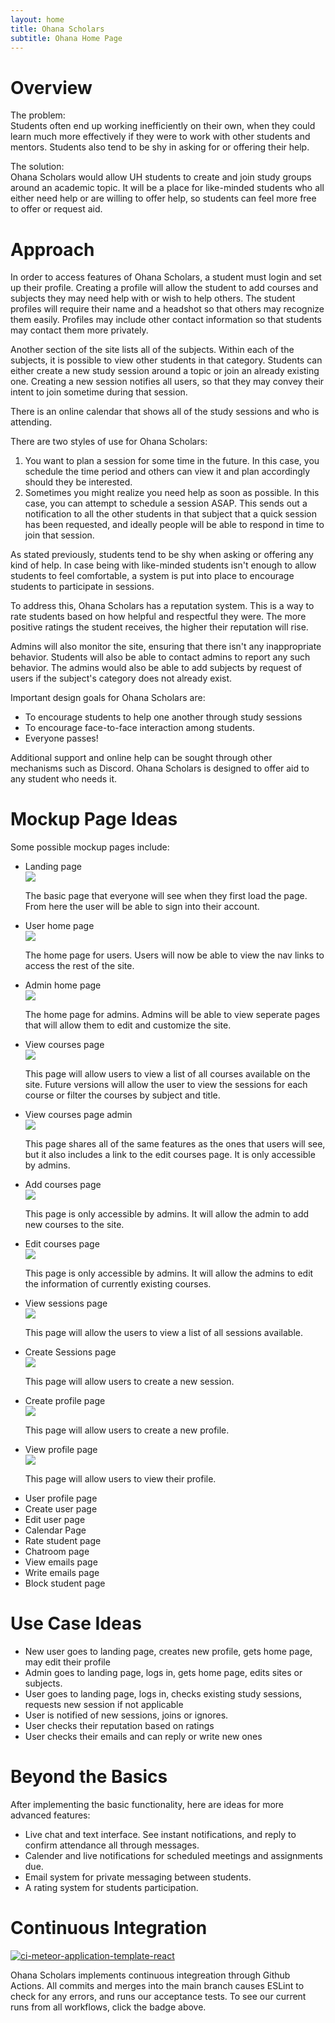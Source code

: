 ```yaml
---
layout: home
title: Ohana Scholars
subtitle: Ohana Home Page
---
```


# Overview

The problem: <br>
Students often end up working inefficiently on their own, when they could learn much more effectively if they were to work with other students and mentors. Students also tend to be shy in asking for or offering their help.

The solution: <br>
Ohana Scholars would allow UH students to create and join study groups around an academic topic. It will be a place for like-minded students who all either need help or are willing to offer help, so students can feel more free to offer or request aid.

# Approach
In order to access features of Ohana Scholars, a student must login and set up their profile. Creating a profile will allow the student to add courses and subjects they may need help with or wish to help others. The student profiles will require their name and a headshot so that others may recognize them easily. Profiles may include other contact information so that students may contact them more privately.

Another section of the site lists all of the subjects. Within each of the subjects, it is possible to view other students in that category. Students can either create a new study session around a topic or join an already existing one. Creating a new session notifies all users, so that they may convey their intent to join sometime during that session.

There is an online calendar that shows all of the study sessions and who is attending.

There are two styles of use for Ohana Scholars:
<ol>
    <li>
        You want to plan a session for some time in the future. In this case, you schedule the time period and others can view it and plan accordingly should they be interested.
    </li>
    <li>
        Sometimes you might realize you need help as soon as possible. In this case, you can attempt to schedule a session ASAP. This sends out a notification to all the other students in that subject that a quick session has been requested, and ideally people will be able to respond in time to join that session.
    </li>
</ol>
As stated previously, students tend to be shy when asking or offering any kind of help. In case being with like-minded students isn't enough to allow students to feel comfortable, a system is put into place to encourage students to participate in sessions.

To address this, Ohana Scholars has a reputation system. This is a way to rate students based on how helpful and respectful they were. The more positive ratings the student receives, the higher their reputation will rise.

Admins will also monitor the site, ensuring that there isn't any inappropriate behavior. Students will also be able to contact admins to report any such behavior. The admins would also be able to add subjects by request of users if the subject's category does not already exist.

Important design goals for Ohana Scholars are:
<ul>
    <li>To encourage students to help one another through study sessions</li>
    <li>To encourage face-to-face interaction among students.</li>
    <li>Everyone passes!</li>
</ul> 
Additional support and online help can be sought through other mechanisms such as Discord. Ohana Scholars is designed to offer aid to any student who needs it.

# Mockup Page Ideas

Some possible mockup pages include:
<ul>
    <li>Landing page</li>
    <img src="../assets/img/landingPage.png" />
    <p>The basic page that everyone will see when they first load the page. From here the user will be able to sign into their account.</p>
    <li>User home page</li>
    <img src="../assets/img/userSignedInPage.png" />
    <p>The home page for users. Users will now be able to view the nav links to access the rest of the site.</p>
    <li>Admin home page</li>
    <img src="../assets/img/adminSignedInPage.png" />
    <p>The home page for admins. Admins will be able to view seperate pages that will allow them to edit and customize the site.</p>
    <li>View courses page</li>
    <img src="../assets/img/listCoursePage.png" />
    <p>This page will allow users to view a list of all courses available on the site. Future versions will allow the user to view the sessions for each course or filter the courses by subject and title.</p>
    <li>View courses page admin</li>
    <img src="../assets/img/listCourseAdminPage.png" />
    <p>This page shares all of the same features as the ones that users will see, but it also includes a link to the edit courses page. It is only accessible by admins.</p>
    <li>Add courses page</li>
    <img src="../assets/img/addCoursePage.png" />
    <p>This page is only accessible by admins. It will allow the admin to add new courses to the site.</p>
    <li>Edit courses page</li>
    <img src="/assets/img/editCoursePage.png" />
    <p>This page is only accessible by admins. It will allow the admins to edit the information of currently existing courses.</p>
    <li>View sessions page</li>
    <img src="/assets/img/listSessionsPage.png" />
    <p>This page will allow the users to view a list of all sessions available.</p>
    <li>Create Sessions page</li>
    <img src="/assets/img/addSessionsPage.png" />
    <p>This page will allow users to create a new session.</p>
    <li>Create profile page</li>
    <img src="/assets/img/makeProfile.png" />
    <p>This page will allow users to create a new profile.</p>
    <li>View profile page</li>
    <img src="/assets/img/profile.png" />
    <p>This page will allow users to view their profile.</p>
    <li>User profile page</li>
    <li>Create user page</li>
    <li>Edit user page</li>
    <li>Calendar Page</li>
    <li>Rate student page</li>
    <li>Chatroom page</li>
    <li>View emails page</li>
    <li>Write emails page</li>
    <li>Block student page</li>
</ul>

# Use Case Ideas
<ul>
    <li>New user goes to landing page, creates new profile, gets home page, may edit their profile</li>
    <li>Admin goes to landing page, logs in, gets home page, edits sites or subjects.</li>
    <li>User goes to landing page, logs in, checks existing study sessions, requests new session if not applicable</li>
    <li>User is notified of new sessions, joins or ignores.</li>
    <li>User checks their reputation based on ratings</li>
    <li>User checks their emails and can reply or write new ones</li>
</ul>

# Beyond the Basics

After implementing the basic functionality, here are ideas for more advanced features:

<ul>
    <li>Live chat and text interface. See instant notifications, and reply to confirm attendance all through messages.</li>
    <li>Calender and live notifications for scheduled meetings and assignments due.</li>
    <li>Email system for private messaging between students.</li>
    <li>A rating system for students participation.</li>
</ul>

# Continuous Integration 

[![ci-meteor-application-template-react](https://github.com/ohana-scholars/ohana-scholars-application/actions/workflows/ci.yml/badge.svg)](https://github.com/ohana-scholars/ohana-scholars-application/actions/workflows/ci.yml)

Ohana Scholars implements continuous integreation through Github Actions. All commits and merges into the main branch causes ESLint to check for any errors, and runs our acceptance tests. To see our current runs from all workflows, click the badge above. 
